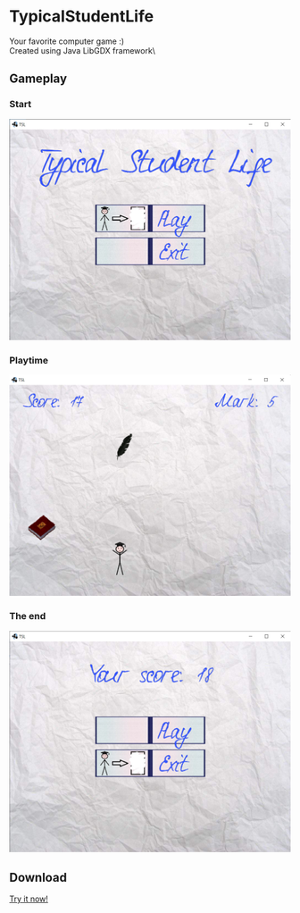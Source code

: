 # TypicalStudentLife
Your favorite computer game :)\
Created using Java LibGDX framework\
## Gameplay
### Start
![Start](https://github.com/aryunin/TypicalStudentLife/blob/master/preview/start.png "Start")
### Playtime
![Playtime](https://github.com/aryunin/TypicalStudentLife/blob/master/preview/play.png "Playtime")
### The end
![End](https://github.com/aryunin/TypicalStudentLife/blob/master/preview/end.png "End")
## Download
[Try it now!](https://github.com/aryunin/TypicalStudentLife/blob/master/bin/TSL.exe)
